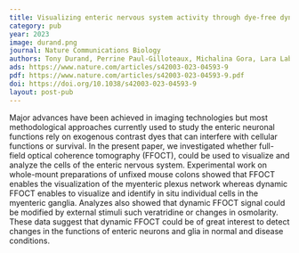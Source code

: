 ```yaml
---
title: Visualizing enteric nervous system activity through dye-free dynamic full-field optical coherence tomography 
category: pub
year: 2023
image: durand.png
journal: Nature Communications Biology
authors: Tony Durand, Perrine Paul-Gilloteaux, Michalina Gora, Lara Laboudie, Emmanuel Coron, Isabelle Neveu, Michel Neunlist, Philippe Naveilhan 
ads: https://www.nature.com/articles/s42003-023-04593-9
pdf: https://www.nature.com/articles/s42003-023-04593-9.pdf
doi: https://doi.org/10.1038/s42003-023-04593-9
layout: post-pub
---
```

Major advances have been achieved in imaging technologies but most methodological approaches currently used to study the enteric neuronal functions rely on exogenous contrast dyes that can interfere with cellular functions or survival. In the present paper, we investigated whether full-field optical coherence tomography (FFOCT), could be used to visualize and analyze the cells of the enteric nervous system. Experimental work on whole-mount preparations of unfixed mouse colons showed that FFOCT enables the visualization of the myenteric plexus network whereas dynamic FFOCT enables to visualize and identify in situ individual cells in the myenteric ganglia. Analyzes also showed that dynamic FFOCT signal could be modified by external stimuli such veratridine or changes in osmolarity. These data suggest that dynamic FFOCT could be of great interest to detect changes in the functions of enteric neurons and glia in normal and disease conditions.